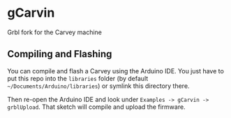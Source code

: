 # gCarvin
Grbl fork for the Carvey machine

## Compiling and Flashing
You can compile and flash a Carvey using the Arduino IDE. You just have to put this repo into the `libraries` folder (by default `~/Documents/Arduino/libraries`) or symlink this directory there. 

Then re-open the Arduino IDE and look under `Examples -> gCarvin -> grblUpload`. That sketch will compile and upload the firmware.
